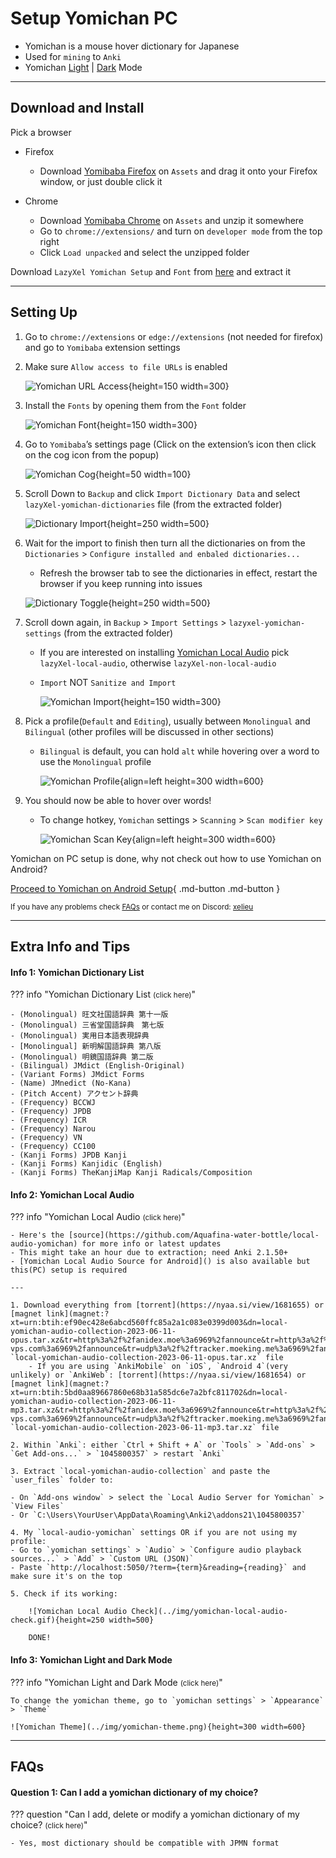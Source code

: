 # Setup Yomichan PC

- Yomichan is a mouse hover dictionary for Japanese
- Used for `mining` to `Anki`
- Yomichan [Light](../img/yomichan-light.png) | [Dark](../img/yomichan-dark.png) Mode

---

## Download and Install
Pick a browser

- Firefox

    - Download [Yomibaba Firefox](https://github.com/forsakeninfinity/yomibaba/releases) on `Assets` and drag it onto your Firefox window, or just double click it

- Chrome

    - Download [Yomibaba Chrome](https://github.com/forsakeninfinity/yomibaba/releases) on `Assets` and unzip it somewhere
    - Go to `chrome://extensions/` and turn on `developer mode` from the top right
    - Click `Load unpacked` and select the unzipped folder

Download `LazyXel Yomichan Setup` and `Font` from [here](https://drive.google.com/drive/folders/1s_PdQ9HWvpDFXkh_AGGzVgqrFBGhUsbI?usp=sharing) and extract it

---

## Setting Up

1. Go to `chrome://extensions` or `edge://extensions` (not needed for firefox) and go to `Yomibaba` extension settings

2. Make sure `Allow access to file URLs` is enabled

    ![Yomichan URL Access](../img/url-access.png){height=150 width=300}

3. Install the `Fonts` by opening them from the `Font` folder

    ![Yomichan Font](../img/fonts.png){height=150 width=300}

4. Go to `Yomibaba`’s settings page (Click on the extension’s icon then click on the cog icon from the popup)

    ![Yomichan Cog](../img/yomichan-cog.png){height=50 width=100}

5. Scroll Down to `Backup` and click `Import Dictionary Data` and select `lazyXel-yomichan-dictionaries` file (from the extracted folder)

    ![Dictionary Import](../img/import-dictionary.png){height=250 width=500}

6. Wait for the import to finish then turn all the dictionaries on from the `Dictionaries` > `Configure installed and enbaled dictionaries...`
    - Refresh the browser tab to see the dictionaries in effect,
restart the browser if you keep running into issues

    ![Dictionary Toggle](../img/dictionary-toggle.png){height=250 width=500}

7. Scroll down again, in `Backup` > `Import Settings` > `lazyxel-yomichan-settings` (from the extracted folder)
    - If you are interested on installing [Yomichan Local Audio](https://xelieu.github.io/jp-lazy-guide/setupYomichanOnPC/#yomichan-local-audio) pick `lazyXel-local-audio`, otherwise `lazyXel-non-local-audio`
    - `Import` NOT `Sanitize and Import`
    
        ![Yomichan Import](../img/yomichan-import.png){height=150 width=300}

8. Pick a profile(`Default` and `Editing`), usually between `Monolingual` and `Bilingual` (other profiles will be discussed in other sections)
    - `Bilingual` is default, you can hold `alt` while hovering over a word to use the `Monolingual` profile

        ![Yomichan Profile](../img/yomichan-profiles.png){align=left height=300 width=600}



9. You should now be able to hover over words!
    - To change hotkey, `Yomichan` settings > `Scanning` > `Scan modifier key`
    
        ![Yomichan Scan Key](../img/yomichan-scan-key.png){align=left height=300 width=600}
    

Yomichan on PC setup is done, why not check out how to use Yomichan on Android?

[Proceed to Yomichan on Android Setup](setupYomichanOnAndroid.md){ .md-button .md-button }

<small>If you have any problems check [FAQs](https://xelieu.github.io/jp-lazy-guide/setupYomichanOnPC/#faqs) or contact me on Discord: [xelieu](https://www.discordapp.com/users/719459399168426054)</small>

---

## Extra Info and Tips

#### Info 1: Yomichan Dictionary List

??? info "Yomichan Dictionary List <small>(click here)</small>"

    - (Monolingual) 旺文社国語辞典 第十一版
    - (Monolingual) 三省堂国語辞典　第七版
    - (Monolingual) 実用日本語表現辞典
    - [Monolingual] 新明解国語辞典 第八版
    - (Monolingual) 明鏡国語辞典 第二版
    - (Bilingual) JMdict (English-Original)
    - (Variant Forms) JMdict Forms
    - (Name) JMnedict (No-Kana)
    - (Pitch Accent) アクセント辞典
    - (Frequency) BCCWJ
    - (Frequency) JPDB
    - (Frequency) ICR
    - (Frequency) Narou
    - (Frequency) VN
    - (Frequency) CC100
    - (Kanji Forms) JPDB Kanji
    - (Kanji Forms) Kanjidic (English)
    - (Kanji Forms) TheKanjiMap Kanji Radicals/Composition

#### Info 2: Yomichan Local Audio

??? info "Yomichan Local Audio <small>(click here)</small>"

    - Here's the [source](https://github.com/Aquafina-water-bottle/local-audio-yomichan) for more info or latest updates
    - This might take an hour due to extraction; need Anki 2.1.50+
    - [Yomichan Local Audio Source for Android]() is also available but this(PC) setup is required

    ---

    1. Download everything from [torrent](https://nyaa.si/view/1681655) or [magnet link](magnet:?xt=urn:btih:ef90ec428e6abcd560ffc85a2a1c083e0399d003&dn=local-yomichan-audio-collection-2023-06-11-opus.tar.xz&tr=http%3a%2f%2fanidex.moe%3a6969%2fannounce&tr=http%3a%2f%2fnyaa.tracker.wf%3a7777%2fannounce&tr=udp%3a%2f%2fexodus.desync.com%3a6969%2fannounce&tr=udp%3a%2f%2ftracker.opentrackr.org%3a1337%2fannounce&tr=udp%3a%2f%2fopen.stealth.si%3a80%2fannounce&tr=udp%3a%2f%2ftracker.tiny-vps.com%3a6969%2fannounce&tr=udp%3a%2f%2ftracker.moeking.me%3a6969%2fannounce&tr=udp%3a%2f%2fopentracker.i2p.rocks%3a6969%2fannounce&tr=udp%3a%2f%2ftracker.openbittorrent.com%3a6969%2fannounce&tr=udp%3a%2f%2ftracker.torrent.eu.org%3a451%2fannounce&tr=udp%3a%2f%2fexplodie.org%3a6969%2fannounce&tr=udp%3a%2f%2ftracker.zerobytes.xyz%3a1337%2fannounce): `local-yomichan-audio-collection-2023-06-11-opus.tar.xz` file
        - If you are using `AnkiMobile` on `iOS`, `Android 4`(very unlikely) or `AnkiWeb`: [torrent](https://nyaa.si/view/1681654) or [magnet link](magnet:?xt=urn:btih:5bd0aa89667860e68b31a585dc6e7a2bfc811702&dn=local-yomichan-audio-collection-2023-06-11-mp3.tar.xz&tr=http%3a%2f%2fanidex.moe%3a6969%2fannounce&tr=http%3a%2f%2fnyaa.tracker.wf%3a7777%2fannounce&tr=udp%3a%2f%2fexodus.desync.com%3a6969%2fannounce&tr=udp%3a%2f%2ftracker.opentrackr.org%3a1337%2fannounce&tr=udp%3a%2f%2fopen.stealth.si%3a80%2fannounce&tr=udp%3a%2f%2ftracker.tiny-vps.com%3a6969%2fannounce&tr=udp%3a%2f%2ftracker.moeking.me%3a6969%2fannounce&tr=udp%3a%2f%2fopentracker.i2p.rocks%3a6969%2fannounce&tr=udp%3a%2f%2ftracker.openbittorrent.com%3a6969%2fannounce&tr=udp%3a%2f%2ftracker.torrent.eu.org%3a451%2fannounce&tr=udp%3a%2f%2fexplodie.org%3a6969%2fannounce&tr=udp%3a%2f%2ftracker.zerobytes.xyz%3a1337%2fannounce) `local-yomichan-audio-collection-2023-06-11-mp3.tar.xz` file

    2. Within `Anki`: either `Ctrl + Shift + A` or `Tools` > `Add-ons` > `Get Add-ons...` > `1045800357` > restart `Anki`

    3. Extract `local-yomichan-audio-collection` and paste the `user_files` folder to:
    
    - On `Add-ons window` > select the `Local Audio Server for Yomichan` > `View Files`
    - Or `C:\Users\YourUser\AppData\Roaming\Anki2\addons21\1045800357`

    4. My `local-audio-yomichan` settings OR if you are not using my profile:
    - Go to `yomichan settings` > `Audio` > `Configure audio playback sources...` > `Add` > `Custom URL (JSON)`
    - Paste `http://localhost:5050/?term={term}&reading={reading}` and make sure it's on the top

    5. Check if its working:
    
        ![Yomichan Local Audio Check](../img/yomichan-local-audio-check.gif){height=250 width=500}

        DONE!

#### Info 3: Yomichan Light and Dark Mode

??? info "Yomichan Light and Dark Mode <small>(click here)</small>"

    To change the yomichan theme, go to `yomichan settings` > `Appearance` > `Theme`

    ![Yomichan Theme](../img/yomichan-theme.png){height=300 width=600}

---

## FAQs

#### Question 1: Can I add a yomichan dictionary of my choice?

??? question "Can I add, delete or modify a yomichan dictionary of my choice? <small>(click here)</small>"

    - Yes, most dictionary should be compatible with JPMN format